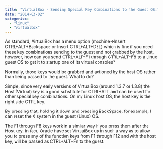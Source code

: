 ```yaml
---
title: "VirtualBox - Sending Special Key Combinations to the Guest OS."
date: "2014-03-02"
categories: 
  - "linux"
  - "virtualbox"
---
```


As standard, VirtualBox has a menu option (machine->Insert CTRL+ALT+Backspace or Insert CTRL+ALT+DEL) which is fine if you need these key combinations sending to the guest and not grabbed by the host, however, how can you send CTRL+ALT+F1 through CTRL+ALT+F8 to a Linux guest OS to get it to startup one of its virtual consoles?

Normally, those keys would be grabbed and actioned by the host OS rather than being passed to the guest. What to do?

Simple, since very early versions of VirtualBox (around 1.3.7 or 1.3.8) the Host (Virtual) key is a good substitute for CTRL+ALT and can be used for other special key combinations. On my Linux host OS, the host key is the right side CTRL key.

By pressing that, holding it down and pressing BackSpace, for example, I can reset the X system in the guest (Linux) OS.

The F1 through F8 keys work in a similar way if you press them after the Host key. In fact, Oracle have set VirtualBox up in such a way as to allow you to press any of the function keys from F1 through F12 and with the host key, will be passed as CTRL+ALT+Fn to the guest.
